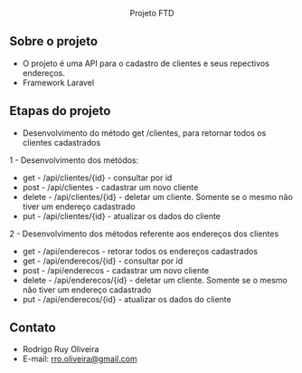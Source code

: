 <p align="center">Projeto FTD</p>

## Sobre o projeto

 - O projeto é uma API para o cadastro de clientes e seus repectivos endereços.
 - Framework Laravel

## Etapas do projeto

- Desenvolvimento do método get /clientes, para retornar todos os clientes cadastrados
 
1 - Desenvolvimento dos metódos:
- get 	 - /api/clientes/{id} - consultar por id
- post 	 - /api/clientes - cadastrar um novo cliente
- delete - /api/clientes/{id} - deletar um cliente. Somente se o mesmo não tiver um endereço cadastrado
- put 	 - /api/clientes/{id} - atualizar os dados do cliente

2 - Desenvolvimento dos métodos referente aos endereços dos clientes
- get	 - /api/enderecos - retorar todos os endereços cadastrados
- get 	 - /api/enderecos/{id} - consultar por id
- post 	 - /api/enderecos - cadastrar um novo cliente
- delete - /api/enderecos/{id} - deletar um cliente. Somente se o mesmo não tiver um endereço cadastrado
- put 	 - /api/enderecos/{id} - atualizar os dados do cliente

## Contato

- Rodrigo Ruy Oliveira
- E-mail: rro.oliveira@gmail.com

